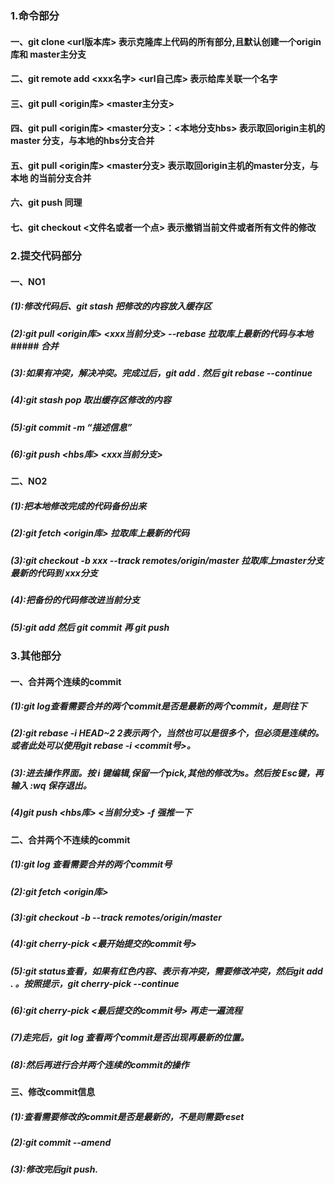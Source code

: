 ### 1.命令部分
#### 一、git clone <url版本库>   表示克隆库上代码的所有部分,且默认创建一个origin库和		master主分支
#### 二、git remote add <xxx名字>  <url自己库>    表示给库关联一个名字
#### 三、git pull <origin库>  <master主分支> 
#### 四、git pull <origin库>  <master分支>：<本地分支hbs>   表示取回origin主机的master		分支，与本地的hbs分支合并
#### 五、git pull <origin库>  <master分支>   表示取回origin主机的master分支，与本地		的当前分支合并
#### 六、git push 同理
#### 七、git checkout <文件名或者一个点>   表示撤销当前文件或者所有文件的修改

### 2.提交代码部分
#### 一、NO1
##### (1):修改代码后、git stash  把修改的内容放入缓存区
##### (2):git pull <origin库>  <xxx当前分支>  --rebase   拉取库上最新的代码与本地		##### 合并
##### (3):如果有冲突，解决冲突。完成过后，git add . 然后 git rebase --continue
##### (4):git stash pop 取出缓存区修改的内容
##### (5):git commit -m “描述信息”
##### (6):git push <hbs库>  <xxx当前分支>
#### 二、NO2
##### (1):把本地修改完成的代码备份出来
##### (2):git fetch <origin库>    拉取库上最新的代码
##### (3):git checkout -b xxx --track remotes/origin/master 拉取库上master分支最新的代码到 xxx分支
##### (4):把备份的代码修改进当前分支
##### (5):git add 然后 git commit 再 git push 

### 3.其他部分
#### 一、合并两个连续的commit
##### (1):git log查看需要合并的两个commit是否是最新的两个commit，是则往下
##### (2):git rebase -i HEAD~2  2表示两个，当然也可以是很多个，但必须是连续的。或者此处可以使用git rebase -i <commit号>。
##### (3):进去操作界面。按 i 键编辑,保留一个pick,其他的修改为s。然后按 Esc键，再输入 :wq 保存退出。
##### (4)git push <hbs库> <当前分支> -f 强推一下
#### 二、合并两个不连续的commit
##### (1):git log 查看需要合并的两个commit号
##### (2):git fetch <origin库>
##### (3):git checkout -b <xxx> --track remotes/origin/master 
##### (4):git cherry-pick <最开始提交的commit号>
##### (5):git status查看，如果有红色内容、表示有冲突，需要修改冲突，然后git add . 。按照提示，git cherry-pick --continue
##### (6):git cherry-pick <最后提交的commit号> 再走一遍流程
##### (7)走完后，git log 查看两个commit是否出现再最新的位置。
##### (8):然后再进行合并两个连续的commit的操作
#### 三、修改commit信息
##### (1):查看需要修改的commit是否是最新的，不是则需要reset
##### (2):git commit --amend
##### (3):修改完后git push.

